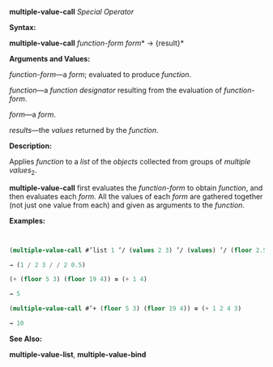 **multiple-value-call** *Special Operator* 



**Syntax:** 



**multiple-value-call** *function-form form*\* → \{result\}\* 



**Arguments and Values:** 



*function-form*—a *form*; evaluated to produce *function*. 



*function*—a *function designator* resulting from the evaluation of *function-form*. 



*form*—a *form*. 



*results*—the *values* returned by the *function*. 



**Description:** 



Applies *function* to a *list* of the *objects* collected from groups of *multiple values*<sub>2</sub>. 



**multiple-value-call** first evaluates the *function-form* to obtain *function*, and then evaluates each *form*. All the values of each *form* are gathered together (not just one value from each) and given as arguments to the *function*. 



**Examples:**
```lisp
 

(multiple-value-call #’list 1 ’/ (values 2 3) ’/ (values) ’/ (floor 2.5)) 

→ (1 / 2 3 / / 2 0.5) 

(+ (floor 5 3) (floor 19 4)) ≡ (+ 1 4) 

→ 5 

(multiple-value-call #’+ (floor 5 3) (floor 19 4)) ≡ (+ 1 2 4 3) 

→ 10 


```
**See Also:** 



**multiple-value-list**, **multiple-value-bind** 



